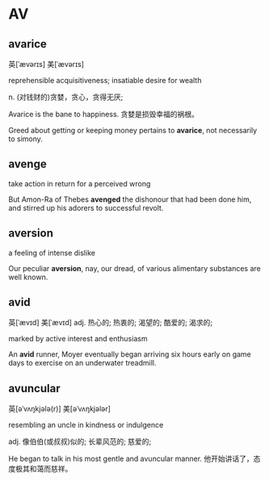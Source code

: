 # AV

## avarice

英\[ˈævərɪs\] 美\[ˈævərɪs\]

reprehensible acquisitiveness; insatiable desire for wealth

n. \(对钱财的\)贪婪，贪心，贪得无厌; 

Avarice is the bane to happiness. 贪婪是损毁幸福的祸根。

Greed about getting or keeping money pertains to **avarice**, not necessarily to simony.

## avenge

take action in return for a perceived wrong

But Amon-Ra of Thebes **avenged** the dishonour that had been done him, and stirred up his adorers to successful revolt.

## aversion

a feeling of intense dislike

Our peculiar **aversion**, nay, our dread, of various alimentary substances are well known.

## avid

英[ˈævɪd] 美[ˈævɪd]
adj.	热心的; 热衷的; 渴望的; 酷爱的; 渴求的;

marked by active interest and enthusiasm

An **avid** runner, Moyer eventually began arriving six hours early on game days to exercise on an underwater treadmill.

## avuncular

英\[əˈvʌŋkjələ\(r\)\] 美\[əˈvʌŋkjələr\]

resembling an uncle in kindness or indulgence

adj. 像伯伯\(或叔叔\)似的; 长辈风范的; 慈爱的; 

He began to talk in his most gentle and avuncular manner. 他开始讲话了，态度极其和蔼而慈祥。

